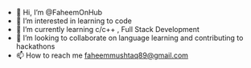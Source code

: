 - 👋 Hi, I’m @FaheemOnHub
- 👀 I’m interested in learning to code
- 🌱 I’m currently learning c/c++ , Full Stack Development
- 💞️ I’m looking to collaborate on language learning and contributing to hackathons
- 📫 How to reach me faheemmushtaq89@gmail.com

<!---
FaheemOnHub/FaheemOnHub is a ✨ special ✨ repository because its `README.md` (this file) appears on your GitHub profile.
You can click the Preview link to take a look at your changes.
--->
